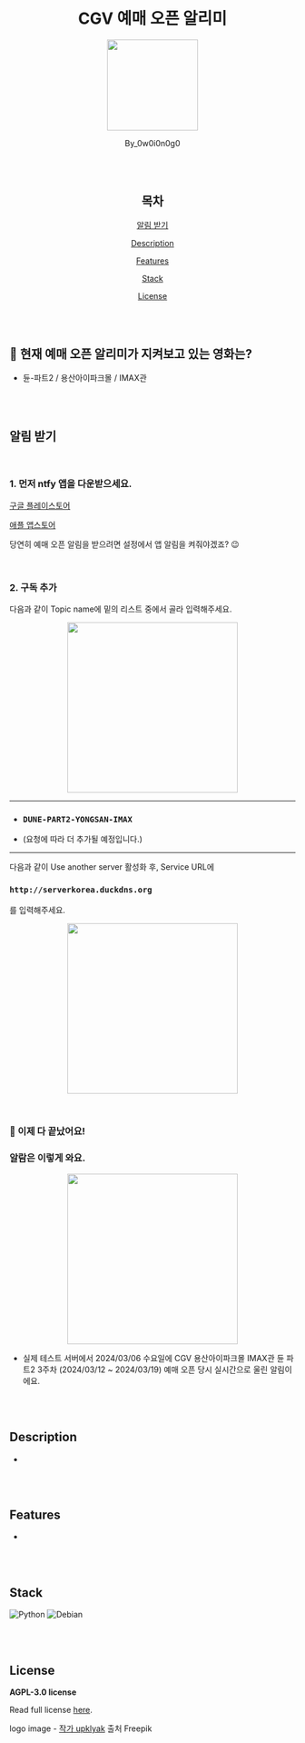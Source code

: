 <div align="center">

# CGV 예매 오픈 알리미

<p align="center">
  <img src="./img/logo.png" width="160"/>
</p>

By_0w0i0n0g0

<br>
<br>

## 목차

[알림 받기](#알림-받기)

[Description](#description)

[Features](#features)

[Stack](#stack)

[License](#license)

</div>

<br>
<br>

## 🔎 현재 예매 오픈 알리미가 지켜보고 있는 영화는?

- 듄-파트2 / 용산아이파크몰 / IMAX관

<br>
<br>

## 알림 받기

<br>

### 1. 먼저 ntfy 앱을 다운받으세요.

[구글 플레이스토어](https://play.google.com/store/apps/details?id=io.heckel.ntfy)

[애플 앱스토어](https://apps.apple.com/us/app/ntfy/id1625396347)

당연히 예매 오픈 알림을 받으려면 설정에서 앱 알림을 켜줘야겠죠? 😉

<br>

### 2. 구독 추가

다음과 같이 Topic name에 밑의 리스트 중에서 골라 입력해주세요.

<p align="center">
  <img src="./img/topic-name.png" width="300"/>
</p>

---

- ### ```DUNE-PART2-YONGSAN-IMAX```

- (요청에 따라 더 추가될 예정입니다.)

---

다음과 같이 Use another server 활성화 후, Service URL에
### ```http://serverkorea.duckdns.org```
를 입력해주세요.

<p align="center">
  <img src="./img/use-another-server.png" width="300"/>
</p>


<br>

### 🎉 이제 다 끝났어요!

### 알람은 이렇게 와요.

<p align="center">
  <img src="./img/dune-part2-week3.png" width="300"/>
</p>

- 실제 테스트 서버에서 2024/03/06 수요일에  CGV 용산아이파크몰 IMAX관 듄 파트2 3주차 (2024/03/12 ~ 2024/03/19) 예매 오픈 당시 실시간으로 울린 알림이에요.

<br>
<br>

## Description

-

<br>
<br>

## Features

-

<br>
<br>

## Stack

![Python](https://img.shields.io/badge/python-3670A0?style=for-the-badge&logo=python&logoColor=ffdd54) ![Debian](https://img.shields.io/badge/Debian-D70A53?style=for-the-badge&logo=debian&logoColor=white)

<br>
<br>

## License

**AGPL-3.0 license**

Read full license [here](https://github.com/0w0i0n0g0/cgv-open-push/blob/main/LICENSE).

logo image - 
<a href="https://kr.freepik.com/free-photo/3d-render-notification-bell-icon-new-email-message_34503708.htm#query=%EC%95%8C%EB%A6%BC%20%EC%95%84%EC%9D%B4%EC%BD%98&position=0&from_view=keyword&track=ais&uuid=0303dc60-e421-4177-8ab2-29b1326ae712">작가 upklyak</a> 출처 Freepik